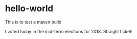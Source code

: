 # hello-world
This is to test a maven build

I voted today in the mid-term elections for 2018.
Straight ticket!
